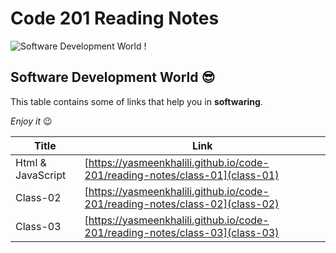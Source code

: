 # Code 201 Reading Notes
![Software Development World !](https://www.bluescreen.pt/wp-content/uploads/2019/02/BS_softDevelop-copy-3.png)

## Software Development World 😎

This table contains some of links that help you in **softwaring**.

*Enjoy it* 😉 

| Title      | Link |
| ----------- | ----------- |
| Html & JavaScript  |[https://yasmeenkhalili.github.io/code-201/reading-notes/class-01](class-01)|
| Class-02  |[https://yasmeenkhalili.github.io/code-201/reading-notes/class-02](class-02)|
| Class-03  |[https://yasmeenkhalili.github.io/code-201/reading-notes/class-03](class-03)|


